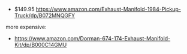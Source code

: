 - $149.95 https://www.amazon.com/Exhaust-Manifold-1984-Pickup-Truck/dp/B072MNQGFY

more expensive:
- https://www.amazon.com/Dorman-674-174-Exhaust-Manifold-Kit/dp/B000C14GMU
